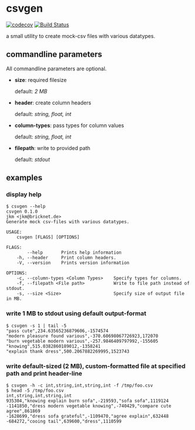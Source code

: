 # csvgen

[![codecov](https://codecov.io/gh/joppich/csvgen/branch/master/graph/badge.svg)](https://codecov.io/gh/joppich/csvgen)
[![Build Status](https://travis-ci.com/joppich/csvgen.svg?branch=travis)](https://travis-ci.com/joppich/csvgen)

a small utility to create mock-csv files with various datatypes.

## commandline parameters

All commandline parameters are optional.

- __size__: required filesize

  default: _2 MB_
- __header__: create column headers

  default: _string, float, int_
- __column-types__: pass types for column values

  default: _string, float, int_
- __filepath__: write to provided path

  default: _stdout_

## examples

### display help

```lang=bash
$ csvgen --help
csvgen 0.1.0
jkm <jkm@bricknet.de>
Generate mock csv-files with various datatypes.

USAGE:
    csvgen [FLAGS] [OPTIONS]

FLAGS:
        --help       Prints help information
    -h, --header     Print column headers.
    -V, --version    Prints version information

OPTIONS:
    -c, --column-types <Column Types>    Specify types for columns.
    -f, --filepath <File path>           Write to file path instead of stdout.
    -s, --size <Size>                    Specify size of output file in MB.
```

### write 1 MB to stdout using default output-format

```lang=bash
$ csvgen -s 1 | tail -5
"pass cute",234.63565236879606,-1574574
"modern pleasure found various",-370.60698067726923,172070
"burn vegetable modern various",-257.9846409797992,-155605
"knowing",515.0382860189012,-1358241
"explain thank dress",500.2067882269995,1523743
```

### write default-sized (2 MB), custom-formatted file at specified path and print header-line

```lang=bash
$ csvgen -h -c int,string,int,string,int -f /tmp/foo.csv
$ head -5 /tmp/foo.csv
int,string,int,string,int
935304,"knowing explain burn sofa",-219593,"sofa sofa",1119124
-1141850,"dress modern vegetable knowing",-740429,"compare cute agree",861869
-1628699,"dress sofa grateful",-1109470,"agree explain",632448
-684272,"cooing tail",639600,"dress",1110599
```

